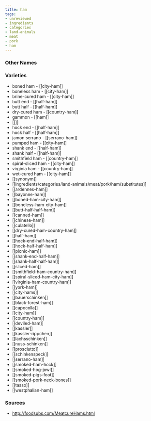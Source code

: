 ```yaml
---
title: ham
tags:
- unreviewed
- ingredients
- categories
- land-animals
- meat
- pork
- ham
---
```



### Other Names


### Varieties

* boned ham - [[city-ham]]
* boneless ham - [[city-ham]]
* brine-cured ham - [[city-ham]]
* butt end - [[half-ham]]
* butt half - [[half-ham]]
* dry-cured ham - [[country-ham]]
* gammon - [[ham]]
* [[]]
* hock end - [[half-ham]]
* hock half - [[half-ham]]
* jamon serrano - [[serrano-ham]]
* pumped ham - [[city-ham]]
* shank end - [[half-ham]]
* shank half - [[half-ham]]
* smithfield ham - [[country-ham]]
* spiral-sliced ham - [[city-ham]]
* virginia ham - [[country-ham]]
* wet-cured ham - [[city-ham]]
* [[synonym]]
* [[ingredients/categories/land-animals/meat/pork/ham/substitutes]]
* [[ardennes-ham]]
* [[bayonne-ham]]
* [[boned-ham-city-ham]]
* [[boneless-ham-city-ham]]
* [[butt-half-half-ham]]
* [[canned-ham]]
* [[chinese-ham]]
* [[culatello]]
* [[dry-cured-ham-country-ham]]
* [[half-ham]]
* [[hock-end-half-ham]]
* [[hock-half-half-ham]]
* [[picnic-ham]]
* [[shank-end-half-ham]]
* [[shank-half-half-ham]]
* [[sliced-ham]]
* [[smithfield-ham-country-ham]]
* [[spiral-sliced-ham-city-ham]]
* [[virginia-ham-country-ham]]
* [[york-ham]]
* [[city-hams]]
* [[bauerschinken]]
* [[black-forest-ham]]
* [[capocolla]]
* [[city-ham]]
* [[country-ham]]
* [[deviled-ham]]
* [[kassler]]
* [[kassler-rippchen]]
* [[lachsschinken]]
* [[nuss-schinken]]
* [[prosciutto]]
* [[schinkenspeck]]
* [[serrano-ham]]
* [[smoked-ham-hock]]
* [[smoked-hog-jowl]]
* [[smoked-pigs-foot]]
* [[smoked-pork-neck-bones]]
* [[tasso]]
* [[westphalian-ham]]

### Sources
* http://foodsubs.com/MeatcureHams.html
